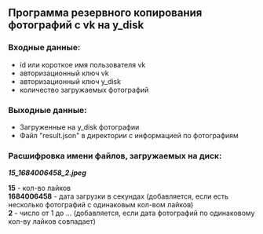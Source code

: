 ## Программа резервного копирования фотографий с vk на y_disk
### Входные данные:
- id или короткое имя пользователя vk
- авторизационный ключ vk
- авторизационный ключ y_disk
- количество загружаемых фотографий
### Выходные данные:
- Загруженные на y_disk фотографии
- Файл "result.json" в директории с информацией по фотографиям

### Расшифровка имени файлов, загружаемых на диск:
***15_1684006458_2.jpeg***

**15** - кол-во лайков\
**1684006458** - дата загрузки в секундах (добавляется, если есть несколько фотографий с одинаковым кол-вом лайков)\
**2** - число от 1 до ... (добавляется, если дата фотографий по одинаковому кол-ву лайков совпадает)
